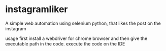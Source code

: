 # instagramliker
A simple web automation using selenium python, that likes the post on the instagram

usage
first install a webdriver for chrome browser and then give the executable path in the code.
execute the code on the IDE
